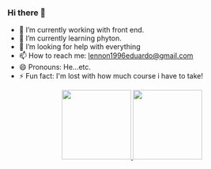 ### Hi there 👋

- 🔭 I’m currently working with front end.
- 🌱 I’m currently learning phyton.
- 🤔 I’m looking for help with everything
- 📫 How to reach me: lennon1996eduardo@gmail.com
- 😄 Pronouns: He...etc.
- ⚡ Fun fact: I'm lost with how much course i have to take!

<div align="center">
  <a href="https://github.com/LennonEdu">
  <img height="140em" src="https://github-readme-stats.vercel.app/api?username=LennonEdu&show_icons=true&theme=dark&include_all_commits=true&count_private=true"/>
  <img height="140em" src="https://github-readme-stats.vercel.app/api/top-langs/?username=LennonEdu&layout=compact&langs_count=7&theme=dark"/>
</div>

